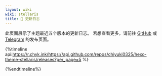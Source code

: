 ```yaml
---
layout: wiki
wiki: stellaris
title: 📜 更新日志
---
```


此页面展示了主题最近五个版本的更新日志。
若想查看更多，请前往 [GitHub](https://github.com/chiyuki0325/hexo-theme-stellaris/releases) 或 [Telegram](https://t.me/s/chiyuki_cafe?q=%23stellaris) 的发布页面。

{%timeline  api:https://r.chyk.ink/https://api.github.com/repos/chiyuki0325/hexo-theme-stellaris/releases?per_page=5 %}

{%endtimeline%}

